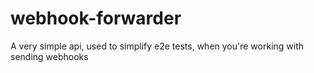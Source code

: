 # webhook-forwarder
A very simple api, used to simplify e2e tests, when you're working with sending webhooks
